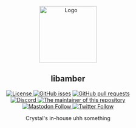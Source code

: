 <p align="center">
  <a href="https://github.com/crystal-linux/libamber">
    <img src="https://getcryst.al/site/assets/other/logo.png" alt="Logo" width="150" height="150">
  </a>
</p>

<h2 align="center">libamber</h2>

<p align="center">
    <a href="https://github.com/crystal-linux/.github/blob/main/LICENSE"><img src="https://img.shields.io/badge/License-GPL--3.0-blue.svg" alt="License">
    <a href="https://github/crystal-linux/libamber"><img alt="GitHub isses" src="https://img.shields.io/github/issues-raw/crystal-linux/libamber"></a>
    <a href="https://github/crystal-linux/libamber"><img alt="GitHub pull requests" src="https://img.shields.io/github/issues-pr-raw/crystal-linux/libamber"></a><br>
    <a href="https://discord.gg/hYJgu8K5aA"><img alt="Discord" src="https://img.shields.io/discord/825473796227858482?color=blue&label=Discord&logo=Discord&logoColor=white"> </a>
    <a href="https://github.com/axtloss"><a href="https://github.com/axtloss"><img src="https://img.shields.io/badge/Maintainer-@axtloss-brightgreen" alt="The maintainer of this repository" href="https://github.com/axtloss"></a></a>
    <br>
    <a href="https://fosstodon.org/@crystal_linux"><img alt="Mastodon Follow" src="https://img.shields.io/mastodon/follow/108618426259408142?domain=https%3A%2F%2Ffosstodon.org">
    <a href="https://twitter.com/crystal_linux"><img alt="Twitter Follow" src="https://img.shields.io/twitter/follow/crystal_linux"></a>
</p>



<p align="center"> 
Crystal's in-house uhh something
</p>
